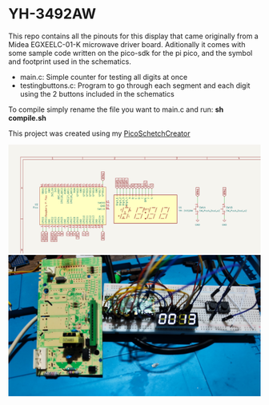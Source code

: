 # YH-3492AW
This repo contains all the pinouts for this display that came originally from a Midea EGXEELC-01-K microwave driver board. Aditionally it comes with some sample code written on the pico-sdk for the pi pico, and the symbol and footprint used in the schematics.

* main.c: Simple counter for testing all digits at once
* testingbuttons.c: Program to go through each segment and each digit using the 2 buttons included in the schematics

To compile simply rename the file you want to main.c and run: **sh compile.sh**

This project was created using my [PicoSchetchCreator](https://github.com/pedrohcs8/PicoSchetchCreator)

![General Schematic](display_schematic.png)
![Real World Testing](test.jpg)

